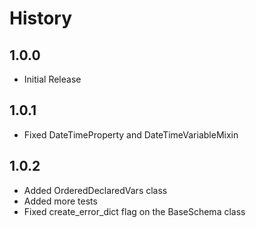 # History

## 1.0.0

- Initial Release

## 1.0.1

- Fixed DateTimeProperty and DateTimeVariableMixin

## 1.0.2

- Added OrderedDeclaredVars class
- Added more tests
- Fixed create_error_dict flag on the BaseSchema class